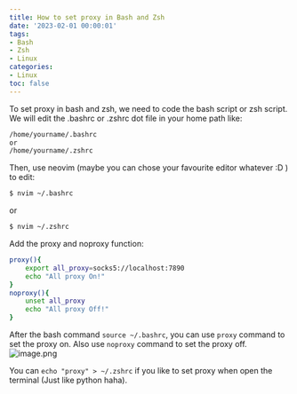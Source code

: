 ```yaml
---
title: How to set proxy in Bash and Zsh
date: '2023-02-01 00:00:01'
tags: 
- Bash
- Zsh
- Linux
categories:
- Linux
toc: false
---
```

To set proxy in bash and zsh, we need to code the bash script or zsh script.
We will edit the .bashrc or .zshrc dot file in your home path like:
```bash
/home/yourname/.bashrc
or
/home/yourname/.zshrc
```
Then, use neovim (maybe you can chose your favourite editor whatever :D ) to edit:
```bash
$ nvim ~/.bashrc
```
or
```bash
$ nvim ~/.zshrc
```
<!--more-->
Add the proxy and noproxy function:
```bash
proxy(){
	export all_proxy=socks5://localhost:7890
	echo "All proxy On!"
}
noproxy(){
	unset all_proxy
	echo "All proxy Off!"
}
```
After the bash command `source ~/.bashrc`, you can use `proxy` command to set the proxy on. Also use `noproxy` command to set the proxy off.
![image.png](https://cdn.jsdelivr.net/gh/InverseDa/image@master/image/20230201214625.png)

You can `echo "proxy" > ~/.zshrc` if you like to set proxy when open the terminal (Just like python haha).